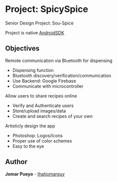 # Project: SpicySpice
Senior Design Project: Sou-Spice

Project is native [AndroidSDK](https://developer.android.com/studio/index.html)

## Objectives
Remote communication via Bluetooth for dispensing 
*	Dispensing function 
*	Bluetooth discovery/verification/communication
*	Use Backend: Google Firebase 
*	Communicate with microcontroller 

Allow users to share recipes online 
*	Verify and Authenticate users 
*	Store/upload images/data 
*	Create and search recipes of your own

Artisticly design the app  
*	Photoshop: Logos/Icons 
*	Proper use of color schemes 
*	Easy to the eye 

## Author
**Jomar Pueyo** - [thatjomarguy](https://github.com/thatjomarguy)
